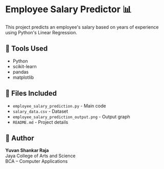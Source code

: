 # Employee Salary Predictor 📊

This project predicts an employee's salary based on years of experience using Python's Linear Regression.

## 🔧 Tools Used
- Python
- scikit-learn
- pandas
- matplotlib

## 📁 Files Included
- `employee_salary_prediction.py` - Main code
- `salary_data.csv` - Dataset
- `employee_salary_prediction_output.png` - Output graph
- `README.md` - Project details

## 👤 Author
**Yuvan Shankar Raja**  
Jaya College of Arts and Science  
BCA – Computer Applications
